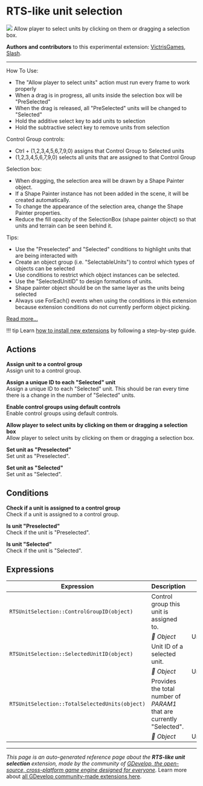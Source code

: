 # RTS-like unit selection

<img src="https://resources.gdevelop-app.com/assets/Icons/pencil-box-outline.svg" class="extension-icon"></img>
Allow player to select units by clicking on them or dragging a selection box.

**Authors and contributors** to this experimental extension: [VictrisGames](https://gd.games/VictrisGames), [Slash](https://gd.games/Slash).

---

How To Use:

- The "Allow player to select units" action must run every frame to work properly
- When a drag is in progress, all units inside the selection box will be "PreSelected"
- When the drag is released, all "PreSelected" units will be changed to "Selected"
- Hold the additive select key to add units to selection
- Hold the subtractive select key to remove units from selection

Control Group controls:

- Ctrl + (1,2,3,4,5,6,7,9,0) assigns that Control Group to Selected units
- (1,2,3,4,5,6,7,9,0) selects all units that are assigned to that Control Group

Selection box:

- When dragging, the selection area will be drawn by a Shape Painter object. 
- If a Shape Painter instance has not been added in the scene, it will be created automatically.
- To change the appearance of the selection area, change the Shape Painter properties.
- Reduce the fill opacity of the SelectionBox (shape painter object) so that units and terrain can be seen behind it.

Tips:

- Use the "Preselected" and "Selected" conditions to highlight units that are being interacted with
- Create an object group (i.e. "SelectableUnits") to control which types of objects can be selected
- Use conditions to restrict which object instances can be selected. 
- Use the "SelectedUnitID" to design formations of units.
- Shape painter object should be on the same layer as the units being selected
- Always use ForEach() events when using the conditions in this extension because extension conditions do not currently perform object picking.

[Read more...](https://victrisgames.itch.io/rts-like-unit-selection)

!!! tip
    Learn [how to install new extensions](/gdevelop5/extensions/search) by following a step-by-step guide.

## Actions

**Assign unit to a control group**  
Assign unit to a control group.

**Assign a unique ID to each "Selected" unit**  
Assign a unique ID to each "Selected" unit.  This should be ran every time there is a change in the number of "Selected" units.

**Enable control groups using default controls**  
Enable control groups using default controls.

**Allow player to select units by clicking on them or dragging a selection box**  
Allow player to select units by clicking on them or dragging a selection box.

**Set unit as "Preselected"**  
Set unit as "Preselected".

**Set unit as "Selected"**  
Set unit as "Selected".

## Conditions

**Check if a unit is assigned to a control group**  
Check if a unit is assigned to a control group.

**Is unit "Preselected"**  
Check if the unit is "Preselected".

**Is unit "Selected"**  
Check if the unit is "Selected".

## Expressions

| Expression | Description |  |
|-----|-----|-----|
| `RTSUnitSelection::ControlGroupID(object)` | Control group this unit is assigned to. ||
| | _👾 Object_ | Unit |
| `RTSUnitSelection::SelectedUnitID(object)` | Unit ID of a selected unit. ||
| | _👾 Object_ | Unit |
| `RTSUnitSelection::TotalSelectedUnits(object)` | Provides the total number of _PARAM1_ that are currently "Selected". ||
| | _👾 Object_ | Unit |


---

*This page is an auto-generated reference page about the **RTS-like unit selection** extension, made by the community of [GDevelop, the open-source, cross-platform game engine designed for everyone](https://gdevelop.io/).* Learn more about [all GDevelop community-made extensions here](/gdevelop5/extensions).